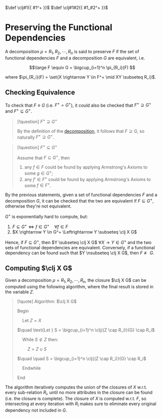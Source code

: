 $\def \clj#1{{ #1^+ }}$
$\def \clj#1#2{{ #1_#2^+ }}$

# Preserving the Functional Dependencies

A decomposition $\rho = R_1, R_2, \cdots, R_n$ is said to preserve $F$ if the set of functional dependencies $F$ and a decomposition $G$ are equivalent, i.e.

$$\large
	F \equiv G = \bigcup_{i=1}^n \pi_{R_i}(F)
$$

where $\pi_{R_i}(F) = \set{X \rightarrow Y \in F^+ \mid XY \subseteq R_i}$.

## Checking Equivalence

To check that $F \equiv G$ (i.e. $F^+ = G^+$), it could also be checked that $F^+ \supseteq G^+$ and $F^+ \subseteq G^+$.

> [!question] $F^+ \supseteq G^+$
> 
> By the definition of the [decomposition](Data%20Management%20and%20Analysis/Unit%201/Relational/Decomposition/Decomposition%20of%20Relations.md), it follows that $F \supseteq G$, so naturally $F^+ \supseteq G^+$.


> [!question] $F^+ \subseteq G^+$
> 
> Assume that $F \subseteq G^+$, then
> 
> 1. any $f \in F$ could be found by applying Armstrong's Axioms to some $g\in G^+$;
> 2. any $f' \in F^+$ could be found by applying Armstrong's Axioms to some $f \in F^+$.

By the previous statements, given a set of functional dependencies $F$ and a decomposition $G$, it can be checked that the two are equivalent if $F \subseteq G^+$, otherwise they're not equivalent.

$G^+$ is exponentially hard to compute, but:

1. $F \subseteq G^+ \Leftrightarrow f \in G^+ \quad \forall f \in F$
2. $X \rightarrow Y \in G^+ \Leftrightarrow Y \subseteq \clj X G$

Hence, if $F \subseteq G^+$, then $Y \subseteq \clj X G$ $\forall X \rightarrow Y \in G^+$ and the two sets of functional dependencies are equivalent. Conversely, if a functional dependency can be found such that $Y \nsubseteq \clj X G$, then $F \not\equiv G$.

## Computing $\clj X G$

Given a decomposition $\rho = R_1, R_2, \cdots, R_n$, the closure $\clj X G$ can be computed using the following algorithm, where the final result is stored in the variable $Z$.

> [!quote] Algorithm: $\clj X G$
> 
> $\text{Begin}$
> 
> $\quad \text{Let } Z = X$
> 
> $\quad \text{Let } S = \bigcup_{i=1}^n \clj{(Z \cap R_i)}{G} \cap R_i$
> 
> $\quad \text{While } S \not\subset Z \text{ then:}$
> 
> $\quad \quad Z = Z \cup S$
> 
> $\quad \quad S = \bigcup_{i=1}^n \clj{(Z \cap R_i)}{G} \cap R_i$
> 
> $\quad \text{Endwhile}$
> 
> $\text{End}$

The algorithm iteratively computes the union of the closures of $X$ w.r.t. every sub-relation $R_i$, until no more attributes in the closure can be found (i.e. the closure is complete). The closure of $X$ is computed w.r.t. $F$, so intersecting at every iteration with $R_i$ makes sure to eliminate every original dependency not included in $G$.
